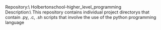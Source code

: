 Repository:\ Holbertonschool-higher_level_programming\
Description:\ This repository contains individual project directorys that
contain .py, .c, .sh scripts that involve the use of the python programming
language